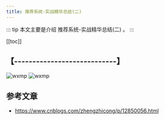 ```yaml
---
title: 推荐系统-实战精华总结(二)
---
```


::: tip
本文主要是介绍 推荐系统-实战精华总结(二) 。
:::

[[toc]]

## 【----------------------------】
<img class= "zoom-custom-imgs" :src="$withBase('/assets/img/bigdata/intro/intro-1.png')" alt="wxmp">
<img class= "zoom-custom-imgs" :src="$withBase('/assets/img/bigdata/techintro/intro-1.png')" alt="wxmp">


## 参考文章
* https://www.cnblogs.com/zhengzhicong/p/12850056.html